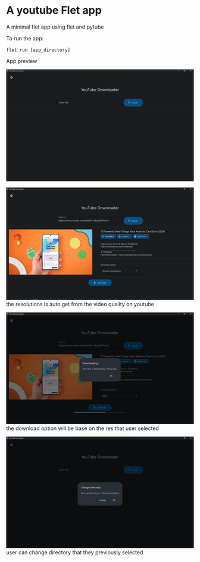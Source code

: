 # A youtube Flet app

A minimal flet app using flet and pytube

To run the app:

```
flet run [app_directory]
```

App preview

![img.png](assets/img.png)

![img.png](assets/img1.png)
the resolutions is auto get from the video quality on youtube

![img.png](assets/img2.png)
the download option will be base on the res that user selected



![img.png](assets/img3.png)
user can change directory that they previously selected